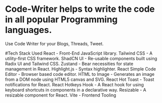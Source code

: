 # Code-Writer helps to write the code in all popular Programming languages.
Use Code Writer for your Blogs, Threads, Tweet.

#Tech Stack Used
React - Front-End JavaScript library.
Tailwind CSS - A utility-first CSS framework.
ShadCN UI - Re-usable components built using Radix UI and Tailwind CSS.
Zustand - Bear necessities for state management in React.
Highlight.js - Syntax highlighter.
React Simple Code Editor - Browser based code editor.
HTML to Image - Generates an image from a DOM node using HTML5 canvas and SVG.
React Hot Toast - Toast notifications for React.
React Hotkeys Hook - A React hook for using keyboard shortcuts in components in a declarative way.
Resizable - A resizable component for React.
Vite - Frontend Tooling
